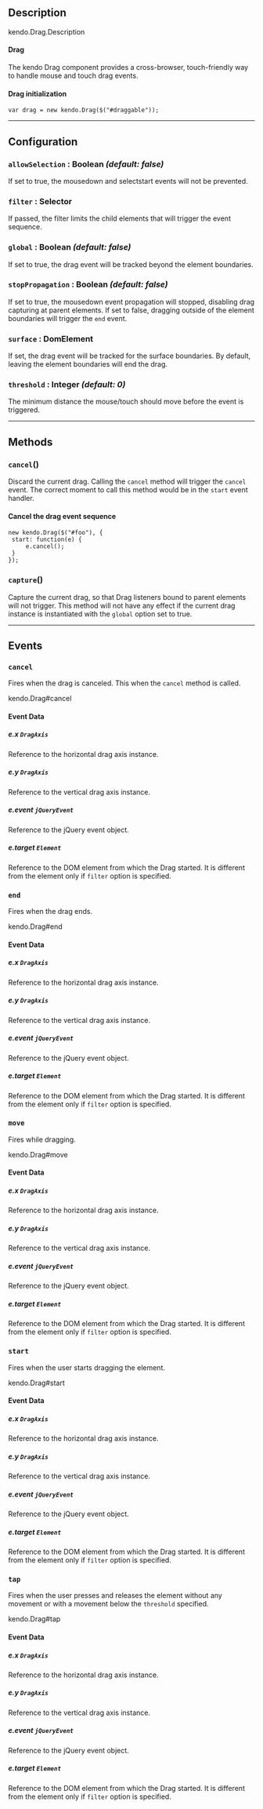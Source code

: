 ## Description


kendo.Drag.Description

#### Drag
 The kendo Drag component provides a cross-browser, touch-friendly way to handle mouse and touch drag events.

#### **Drag** initialization

    var drag = new kendo.Drag($("#draggable"));



------------------------------------------

## Configuration

### `allowSelection` : **Boolean** *(default: false)* 

 If set to true, the mousedown and selectstart events will not be prevented.

### `filter` : **Selector**  

If passed, the filter limits the child elements that will trigger the event sequence.

### `global` : **Boolean** *(default: false)* 

 If set to true, the drag event will be tracked beyond the element boundaries.

### `stopPropagation` : **Boolean** *(default: false)* 

 If set to true, the mousedown event propagation will stopped, disablingdrag capturing at parent elements.If set to false, dragging outside of the element boundaries will trigger the <code>end</code> event.

### `surface` : **DomElement**  

If set, the drag event will be tracked for the surface boundaries. By default, leaving the element boundaries will end the drag.

### `threshold` : **Integer** *(default: 0)* 

 The minimum distance the mouse/touch should move before the event is triggered.



------------------------------------------

## Methods

### `cancel`()


Discard the current drag. Calling the `cancel` method will trigger the `cancel` event.
The correct moment to call this method would be in the `start` event handler.

#### Cancel the drag event sequence

    new kendo.Drag($("#foo"), {
     start: function(e) {
         e.cancel();
     }
    });

### `capture`()


Capture the current drag, so that Drag listeners bound to parent elements will not trigger.
This method will not have any effect if the current drag instance is instantiated with the `global` option set to true.


------------------------------------------

## Events

### `cancel`
Fires when the drag is canceled. This  when the `cancel` method is called.

kendo.Drag#cancel


#### Event Data 

##### e.x `DragAxis`

Reference to the horizontal drag axis instance.

##### e.y `DragAxis`

Reference to the vertical drag axis instance.

##### e.event `jQueryEvent`

Reference to the jQuery event object.

##### e.target `Element`

Reference to the DOM element from which the Drag started.
It is different from the element only if `filter` option is specified.

### `end`
Fires when the drag ends.

kendo.Drag#end


#### Event Data 

##### e.x `DragAxis`

Reference to the horizontal drag axis instance.

##### e.y `DragAxis`

Reference to the vertical drag axis instance.

##### e.event `jQueryEvent`

Reference to the jQuery event object.

##### e.target `Element`

Reference to the DOM element from which the Drag started.
It is different from the element only if `filter` option is specified.

### `move`
Fires while dragging.

kendo.Drag#move


#### Event Data 

##### e.x `DragAxis`

Reference to the horizontal drag axis instance.

##### e.y `DragAxis`

Reference to the vertical drag axis instance.

##### e.event `jQueryEvent`

Reference to the jQuery event object.

##### e.target `Element`

Reference to the DOM element from which the Drag started.
It is different from the element only if `filter` option is specified.

### `start`
Fires when the user starts dragging the element.

kendo.Drag#start


#### Event Data 

##### e.x `DragAxis`

Reference to the horizontal drag axis instance.

##### e.y `DragAxis`

Reference to the vertical drag axis instance.

##### e.event `jQueryEvent`

Reference to the jQuery event object.

##### e.target `Element`

Reference to the DOM element from which the Drag started.
It is different from the element only if `filter` option is specified.

### `tap`
Fires when the user presses and releases the element without any movement or with a movement below the `threshold` specified.

kendo.Drag#tap


#### Event Data 

##### e.x `DragAxis`

Reference to the horizontal drag axis instance.

##### e.y `DragAxis`

Reference to the vertical drag axis instance.

##### e.event `jQueryEvent`

Reference to the jQuery event object.

##### e.target `Element`

Reference to the DOM element from which the Drag started.
It is different from the element only if `filter` option is specified.

